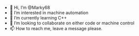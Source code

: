 - 👋 Hi, I’m @Marky68 
- 👀 I’m interested in machine automation
- 🌱 I’m currently learning C++
- 💞️ I’m looking to collaborate on either code or machine control
- 📫 How to reach me, leave a message please.

<!---
Marky68/Marky68 is a ✨ special ✨ repository because its `README.md` (this file) appears on your GitHub profile.
You can click the Preview link to take a look at your changes.
--->
